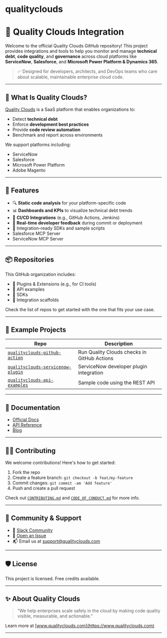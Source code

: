 # qualityclouds

# 🧪 Quality Clouds Integration

Welcome to the official Quality Clouds GitHub repository! This project provides integrations and tools to help you monitor and manage **technical debt**, **code quality**, and **governance** across cloud platforms like **ServiceNow**, **Salesforce**, and **Microsoft Power Platform & Dynamics 365**.

> ✅ Designed for developers, architects, and DevOps teams who care about scalable, maintainable enterprise cloud code.

---

## 🚀 What Is Quality Clouds?

[Quality Clouds](https://www.qualityclouds.com) is a SaaS platform that enables organizations to:
- Detect **technical debt**
- Enforce **development best practices**
- Provide **code review automation**
- Benchmark and report across environments

We support platforms including:
- ServiceNow
- Salesforce
- Microsoft Power Platform
- Adobe Magento

---

## 🔧 Features

- 🔍 **Static code analysis** for your platform-specific code
- 📊 **Dashboards and KPIs** to visualize technical debt trends
- 🧰 **CI/CD Integrations** (e.g., GitHub Actions, Jenkins)
- 📨 **Real-time developer feedback** during commit or deployment
- 📎 Integration-ready SDKs and sample scripts
- Salesforce MCP Server
- ServiceNow MCP Server

---

## 📦 Repositories

This GitHub organization includes:
- 🧱 Plugins & Extensions (e.g., for CI tools)
- 🧪 API examples
- 📜 SDKs
- 🧩 Integration scaffolds

Check the list of repos to get started with the one that fits your use case.

---

## 📂 Example Projects

| Repo | Description |
|------|-------------|
| [`qualityclouds-github-action`](https://github.com/qualityclouds/github-action) | Run Quality Clouds checks in GitHub Actions |
| [`qualityclouds-servicenow-plugin`](https://github.com/qualityclouds/servicenow-plugin) | ServiceNow developer plugin integration |
| [`qualityclouds-api-examples`](https://github.com/qualityclouds/api-examples) | Sample code using the REST API |

---

## 📘 Documentation

- [Official Docs](https://docs.qualityclouds.com)
- [API Reference](https://docs.qualityclouds.com/api/)
- [Blog](https://www.qualityclouds.com/blog/)

---

## 🧑‍💻 Contributing

We welcome contributions! Here's how to get started:

1. Fork the repo
2. Create a feature branch: `git checkout -b feat/my-feature`
3. Commit changes: `git commit -am 'Add feature'`
4. Push and create a pull request

Check out [`CONTRIBUTING.md`](CONTRIBUTING.md) and [`CODE_OF_CONDUCT.md`](CODE_OF_CONDUCT.md) for more info.

---

## 💬 Community & Support

- 💬 [Slack Community](https://join.slack.com/t/qualityclouds/shared_invite/...) 
- 🐛 [Open an Issue](https://github.com/qualityclouds/your-repo/issues)
- 📬 Email us at [support@qualityclouds.com](mailto:support@qualityclouds.com)

---

## 🛡 License

This project is licensed. Free credits available.

---

## ✨ About Quality Clouds

> “We help enterprises scale safely in the cloud by making code quality visible, measurable, and actionable.”

Learn more at [www.qualityclouds.com](https://www.qualityclouds.com)

---
